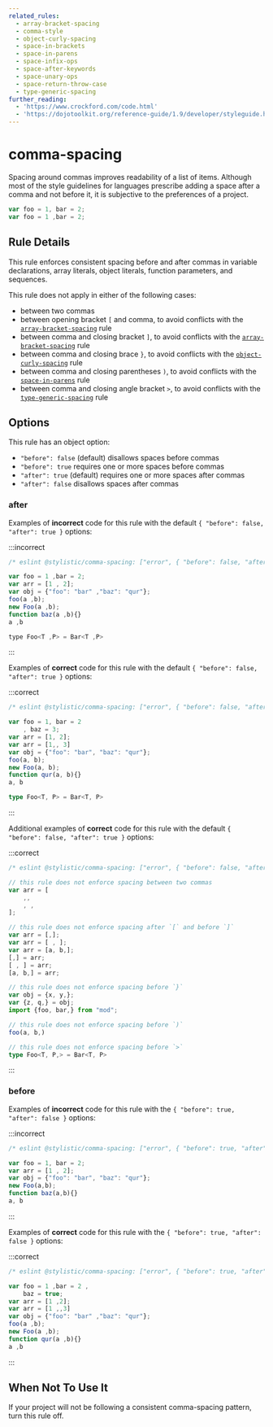 ```yaml
---
related_rules:
  - array-bracket-spacing
  - comma-style
  - object-curly-spacing
  - space-in-brackets
  - space-in-parens
  - space-infix-ops
  - space-after-keywords
  - space-unary-ops
  - space-return-throw-case
  - type-generic-spacing
further_reading:
  - 'https://www.crockford.com/code.html'
  - 'https://dojotoolkit.org/reference-guide/1.9/developer/styleguide.html'
---
```


# comma-spacing

Spacing around commas improves readability of a list of items. Although most of the style guidelines for languages prescribe adding a space after a comma and not before it, it is subjective to the preferences of a project.

```js
var foo = 1, bar = 2;
var foo = 1 ,bar = 2;
```

## Rule Details

This rule enforces consistent spacing before and after commas in variable declarations, array literals, object literals, function parameters, and sequences.

This rule does not apply in either of the following cases:

- between two commas
- between opening bracket `[` and comma, to avoid conflicts with the [`array-bracket-spacing`](array-bracket-spacing) rule
- between comma and closing bracket `]`, to avoid conflicts with the [`array-bracket-spacing`](array-bracket-spacing) rule
- between comma and closing brace `}`, to avoid conflicts with the [`object-curly-spacing`](object-curly-spacing) rule
- between comma and closing parentheses `)`, to avoid conflicts with the [`space-in-parens`](space-in-parens) rule
- between comma and closing angle bracket `>`, to avoid conflicts with the [`type-generic-spacing`](type-generic-spacing) rule

## Options

This rule has an object option:

- `"before": false` (default) disallows spaces before commas
- `"before": true` requires one or more spaces before commas
- `"after": true` (default) requires one or more spaces after commas
- `"after": false` disallows spaces after commas

### after

Examples of **incorrect** code for this rule with the default `{ "before": false, "after": true }` options:

:::incorrect

```js
/* eslint @stylistic/comma-spacing: ["error", { "before": false, "after": true }] */

var foo = 1 ,bar = 2;
var arr = [1 , 2];
var obj = {"foo": "bar" ,"baz": "qur"};
foo(a ,b);
new Foo(a ,b);
function baz(a ,b){}
a ,b

type Foo<T ,P> = Bar<T ,P>
```

:::

Examples of **correct** code for this rule with the default `{ "before": false, "after": true }` options:

:::correct

```ts
/* eslint @stylistic/comma-spacing: ["error", { "before": false, "after": true }] */

var foo = 1, bar = 2
    , baz = 3;
var arr = [1, 2];
var arr = [1,, 3]
var obj = {"foo": "bar", "baz": "qur"};
foo(a, b);
new Foo(a, b);
function qur(a, b){}
a, b

type Foo<T, P> = Bar<T, P>
```

:::

Additional examples of **correct** code for this rule with the default `{ "before": false, "after": true }` options:

:::correct

```ts
/* eslint @stylistic/comma-spacing: ["error", { "before": false, "after": true }] */

// this rule does not enforce spacing between two commas
var arr = [
    ,,
    , ,
];

// this rule does not enforce spacing after `[` and before `]`
var arr = [,];
var arr = [ , ];
var arr = [a, b,];
[,] = arr;
[ , ] = arr;
[a, b,] = arr;

// this rule does not enforce spacing before `}`
var obj = {x, y,};
var {z, q,} = obj;
import {foo, bar,} from "mod";

// this rule does not enforce spacing before `)`
foo(a, b,)

// this rule does not enforce spacing before `>`
type Foo<T, P,> = Bar<T, P>
```

:::

### before

Examples of **incorrect** code for this rule with the `{ "before": true, "after": false }` options:

:::incorrect

```js
/* eslint @stylistic/comma-spacing: ["error", { "before": true, "after": false }] */

var foo = 1, bar = 2;
var arr = [1 , 2];
var obj = {"foo": "bar", "baz": "qur"};
new Foo(a,b);
function baz(a,b){}
a, b
```

:::

Examples of **correct** code for this rule with the `{ "before": true, "after": false }` options:

:::correct

```js
/* eslint @stylistic/comma-spacing: ["error", { "before": true, "after": false }] */

var foo = 1 ,bar = 2 ,
    baz = true;
var arr = [1 ,2];
var arr = [1 ,,3]
var obj = {"foo": "bar" ,"baz": "qur"};
foo(a ,b);
new Foo(a ,b);
function qur(a ,b){}
a ,b
```

:::

## When Not To Use It

If your project will not be following a consistent comma-spacing pattern, turn this rule off.

